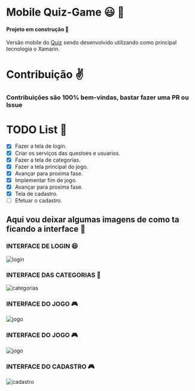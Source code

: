# Mobile Quiz-Game 😃 👾

#### Projeto em construção :hammer:

Versão mobile do [Quiz](https://github.com/marcopandolfo/quiz-game/) sendo desenvolvido utilizando como principal tecnologia o Xamarin.


# Contribuição ✌️

### Contribuições são 100% bem-vindas, bastar fazer uma PR ou Issue

# TODO List 🚀


- [x] Fazer a tela de login.
- [x] Criar os serviços das questoes e usuarios.
- [x] Fazer a tela de categorias.
- [x] Fazer a tela principal do jogo.
- [x] Avançar para proxima fase.
- [x] Implementar fim de jogo.
- [x] Avançar para proxima fase.
- [x] Tela de cadastro.
- [ ] Efetuar o cadastro.

## Aqui vou deixar algumas imagens de como ta ficando a interface :running:

### INTERFACE DE LOGIN 😆

![login](https://user-images.githubusercontent.com/40467826/64911125-35884c80-d6f4-11e9-830b-ca2aed12067c.png)

### INTERFACE DAS CATEGORIAS 🎲

![categorias](https://user-images.githubusercontent.com/40467826/65614636-5ec79900-df8e-11e9-88cf-a12a9d1d85cb.png)

### INTERFACE DO JOGO 🎮

![jogo](https://user-images.githubusercontent.com/40467826/65614716-7c94fe00-df8e-11e9-8869-ec39f59fd83e.png)

### INTERFACE DO JOGO 🎮

![jogo](https://user-images.githubusercontent.com/40467826/65614716-7c94fe00-df8e-11e9-8869-ec39f59fd83e.png)

### INTERFACE DO CADASTRO 🎮

![cadastro](https://user-images.githubusercontent.com/40467826/65617131-9d5f5280-df92-11e9-9eb5-f9068bc05443.png)